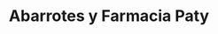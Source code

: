 ---
title: "Abarrotes y Farmacia Paty"
url: /tepic/abarrotes-y-farmacia-paty/
shop: Lebensmittel
---